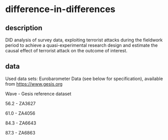 # difference-in-differences

## description
DID analysis of survey data, exploiting terrorist attacks during the fieldwork period to achieve a quasi-experimental
research design and estimate the causal effect of terrorist attack on the outcome of interest.

## data
Used data sets: Eurobarometer Data (see below for specification), available from https://www.gesis.org

Wave - Gesis reference dataset

56.2 - ZA3627

61.0 - ZA4056

84.3 - ZA6643

87.3 - ZA6863
